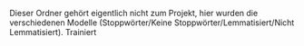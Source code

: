 Dieser Ordner gehört eigentlich nicht zum Projekt, hier wurden die verschiedenen Modelle (Stoppwörter/Keine Stoppwörter/Lemmatisiert/Nicht Lemmatisiert). Trainiert
